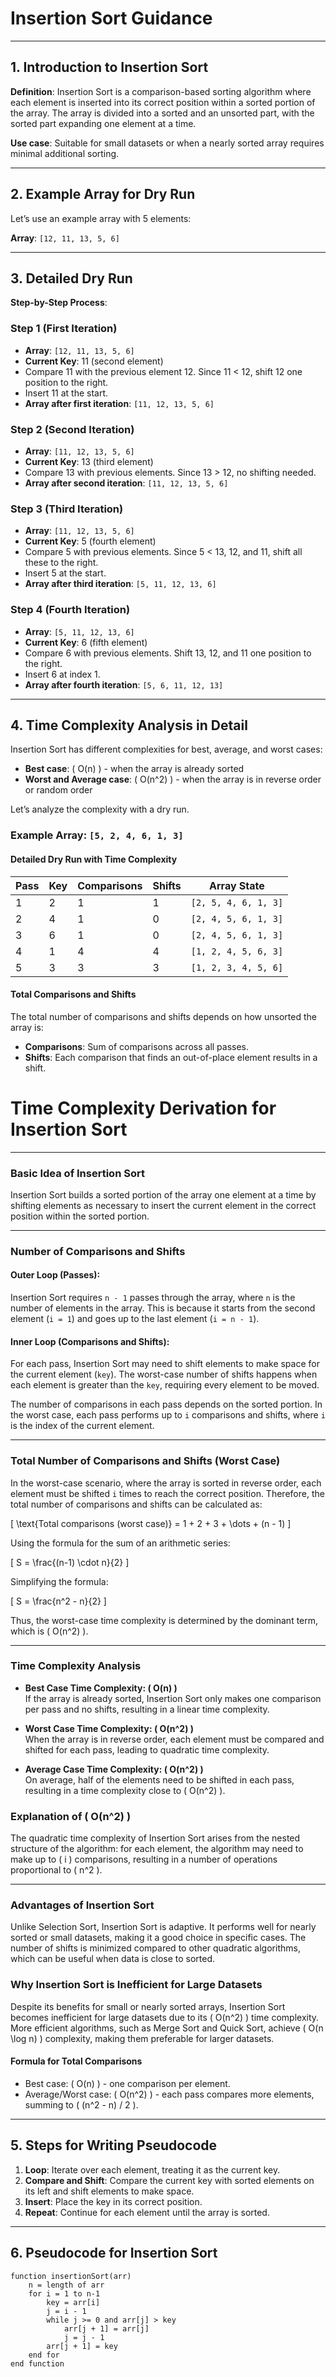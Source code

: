 # Insertion Sort Guidance

---

## 1. Introduction to Insertion Sort
**Definition**: Insertion Sort is a comparison-based sorting algorithm where each element is inserted into its correct position within a sorted portion of the array. The array is divided into a sorted and an unsorted part, with the sorted part expanding one element at a time.

**Use case**: Suitable for small datasets or when a nearly sorted array requires minimal additional sorting.

---

## 2. Example Array for Dry Run
Let’s use an example array with 5 elements:

**Array**: `[12, 11, 13, 5, 6]`

---

## 3. Detailed Dry Run

**Step-by-Step Process**:

### Step 1 (First Iteration)
- **Array**: `[12, 11, 13, 5, 6]`
- **Current Key**: 11 (second element)
- Compare 11 with the previous element 12. Since 11 < 12, shift 12 one position to the right.
- Insert 11 at the start.
- **Array after first iteration**: `[11, 12, 13, 5, 6]`

### Step 2 (Second Iteration)
- **Array**: `[11, 12, 13, 5, 6]`
- **Current Key**: 13 (third element)
- Compare 13 with previous elements. Since 13 > 12, no shifting needed.
- **Array after second iteration**: `[11, 12, 13, 5, 6]`

### Step 3 (Third Iteration)
- **Array**: `[11, 12, 13, 5, 6]`
- **Current Key**: 5 (fourth element)
- Compare 5 with previous elements. Since 5 < 13, 12, and 11, shift all these to the right.
- Insert 5 at the start.
- **Array after third iteration**: `[5, 11, 12, 13, 6]`

### Step 4 (Fourth Iteration)
- **Array**: `[5, 11, 12, 13, 6]`
- **Current Key**: 6 (fifth element)
- Compare 6 with previous elements. Shift 13, 12, and 11 one position to the right.
- Insert 6 at index 1.
- **Array after fourth iteration**: `[5, 6, 11, 12, 13]`

---

## 4. Time Complexity Analysis in Detail

Insertion Sort has different complexities for best, average, and worst cases:

- **Best case**: \( O(n) \) - when the array is already sorted
- **Worst and Average case**: \( O(n^2) \) - when the array is in reverse order or random order

Let’s analyze the complexity with a dry run.

### Example Array: `[5, 2, 4, 6, 1, 3]`

#### Detailed Dry Run with Time Complexity

| Pass | Key | Comparisons | Shifts | Array State                    |
|------|-----|-------------|--------|--------------------------------|
| 1    | 2   | 1           | 1      | `[2, 5, 4, 6, 1, 3]`           |
| 2    | 4   | 1           | 0      | `[2, 4, 5, 6, 1, 3]`           |
| 3    | 6   | 1           | 0      | `[2, 4, 5, 6, 1, 3]`           |
| 4    | 1   | 4           | 4      | `[1, 2, 4, 5, 6, 3]`           |
| 5    | 3   | 3           | 3      | `[1, 2, 3, 4, 5, 6]`           |

#### Total Comparisons and Shifts
The total number of comparisons and shifts depends on how unsorted the array is:

- **Comparisons**: Sum of comparisons across all passes.
- **Shifts**: Each comparison that finds an out-of-place element results in a shift.
# Time Complexity Derivation for Insertion Sort

---

### Basic Idea of Insertion Sort
Insertion Sort builds a sorted portion of the array one element at a time by shifting elements as necessary to insert the current element in the correct position within the sorted portion.

---

### Number of Comparisons and Shifts

#### Outer Loop (Passes):
Insertion Sort requires `n - 1` passes through the array, where `n` is the number of elements in the array. This is because it starts from the second element (`i = 1`) and goes up to the last element (`i = n - 1`).

#### Inner Loop (Comparisons and Shifts):
For each pass, Insertion Sort may need to shift elements to make space for the current element (`key`). The worst-case number of shifts happens when each element is greater than the `key`, requiring every element to be moved.

The number of comparisons in each pass depends on the sorted portion. In the worst case, each pass performs up to `i` comparisons and shifts, where `i` is the index of the current element.

---

### Total Number of Comparisons and Shifts (Worst Case)

In the worst-case scenario, where the array is sorted in reverse order, each element must be shifted `i` times to reach the correct position. Therefore, the total number of comparisons and shifts can be calculated as:

\[
\text{Total comparisons (worst case)} = 1 + 2 + 3 + \dots + (n - 1)
\]

Using the formula for the sum of an arithmetic series:

\[
S = \frac{(n-1) \cdot n}{2}
\]

Simplifying the formula:

\[
S = \frac{n^2 - n}{2}
\]

Thus, the worst-case time complexity is determined by the dominant term, which is \( O(n^2) \).

---

### Time Complexity Analysis

- **Best Case Time Complexity: \( O(n) \)**  
  If the array is already sorted, Insertion Sort only makes one comparison per pass and no shifts, resulting in a linear time complexity.

- **Worst Case Time Complexity: \( O(n^2) \)**  
  When the array is in reverse order, each element must be compared and shifted for each pass, leading to quadratic time complexity.

- **Average Case Time Complexity: \( O(n^2) \)**  
  On average, half of the elements need to be shifted in each pass, resulting in a time complexity close to \( O(n^2) \).

### Explanation of \( O(n^2) \)

The quadratic time complexity of Insertion Sort arises from the nested structure of the algorithm: for each element, the algorithm may need to make up to \( i \) comparisons, resulting in a number of operations proportional to \( n^2 \).

---

### Advantages of Insertion Sort

Unlike Selection Sort, Insertion Sort is adaptive. It performs well for nearly sorted or small datasets, making it a good choice in specific cases. The number of shifts is minimized compared to other quadratic algorithms, which can be useful when data is close to sorted.

### Why Insertion Sort is Inefficient for Large Datasets

Despite its benefits for small or nearly sorted arrays, Insertion Sort becomes inefficient for large datasets due to its \( O(n^2) \) time complexity. More efficient algorithms, such as Merge Sort and Quick Sort, achieve \( O(n \log n) \) complexity, making them preferable for larger datasets.


#### Formula for Total Comparisons
- Best case: \( O(n) \) - one comparison per element.
- Average/Worst case: \( O(n^2) \) - each pass compares more elements, summing to \( (n^2 - n) / 2 \).

---

## 5. Steps for Writing Pseudocode

1. **Loop**: Iterate over each element, treating it as the current key.
2. **Compare and Shift**: Compare the current key with sorted elements on its left and shift elements to make space.
3. **Insert**: Place the key in its correct position.
4. **Repeat**: Continue for each element until the array is sorted.

---

## 6. Pseudocode for Insertion Sort

```plaintext
function insertionSort(arr)
    n = length of arr
    for i = 1 to n-1
        key = arr[i]
        j = i - 1
        while j >= 0 and arr[j] > key
            arr[j + 1] = arr[j]
            j = j - 1
        arr[j + 1] = key
    end for
end function
